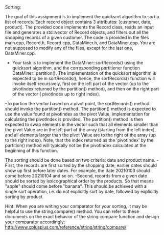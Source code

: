 Sorting:

The goal of this assignment is to implement the quicksort algorithm to sort a list of records. Each record object contains 3 attributes: [customer, date, product].
The provided code implements the Record class, reads an input file and generates a std::vector of Record objects, and filters out all the shopping records
of a given customer. The code is provided in the files main.cpp, Record.h, Record.cpp, DataMiner.h, and DataMiner.cpp. You are not supposed to modify any of
the files, except for the last one, DataMiner.cpp.


- Your task is to implement the DataMiner::sortRecords() using the quicksort algorithm, and the corresponding partitioner function DataMiner::partition(). 
The implementation of the quicksort algorithm is expected to be in sortRecords(), hence, the sortRecords() function will invoke itself recursively, first on
the left part of the vector (up to the pivotIndex returned by the partition() method), and then on the right part of the vector ( pivotIndex up to right index).

-To partion the vector based on a pivot point, the sortRecords() method should invoke the partition() method. The partition() method is expected to use the value
found at pivotIndex as the pivot Value, implementation for calculating the pivotIndex is provided. The partition() method is then expected to swap elements in
the vector such that all elements smaller than the pivot Value are in the left part of the array (starting from the left index), and all elements larger than 
the pivot Value are to the right of the array (up to the right index). Note, that the index returned as the 'pivotIndex' by the partition() method will typically
not be the pivotIndex calculated at the beginning of this function. 

The sorting should be done based on two criteria: date and product name.
-First, the records are first sorted by the shopping date, earlier dates should show up first before later dates. For example, the date 20210103 should come
before 20210104 and so on.
-Second, records from a given date should be sorted by lexicographical order by the products. So that means "apple" should come before "banana".
This should be achieved with a single sort operation, i.e. do not explicitly sort by date, followed by explicitly sorting by product.

Hint: When you are writing your comparator for your sorting, it may be helpful to use the string.compare() method. You can refer to these documents on the
exact behavior of the string compare function and design your comparator accordingly:
http://www.cplusplus.com/reference/string/string/compare/
